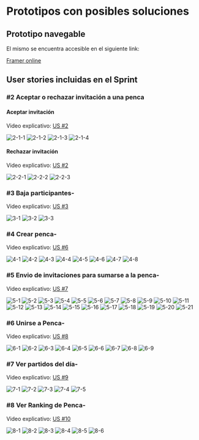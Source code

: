 # Prototipos con posibles soluciones

## Prototipo navegable

El mismo se encuentra accesible en el siguiente link:

[Framer online](https://framer.com/projects/ISA1-Grupo2--FG5QPtFysJqFRPHoCGpA-4XUYI?node=agKZqGR_7) 

## User stories incluidas en el Sprint

### #2 Aceptar o rechazar invitación a una penca  

#### Aceptar invitación

Video explicativo: [US #2](https://fi365-my.sharepoint.com/:v:/g/personal/gc109606_fi365_ort_edu_uy/EbSLvBa-P1ZCjuu6pdkA2g4Bk2Z0mPkMnhnWEchDjS0Wow?e=ilAVZ4)

![2-1-1](/iteración-4/Iteracion2/img/user-stories/Aceptar%20o%20rechazar%20invitación%20a%20una%20penca/Aceptar%20invitación/1.png) ![2-1-2](/iteración-4/Iteracion2/img/user-stories/Aceptar%20o%20rechazar%20invitación%20a%20una%20penca/Aceptar%20invitación/2.png) ![2-1-3](/iteración-4/Iteracion2/img/user-stories/Aceptar%20o%20rechazar%20invitación%20a%20una%20penca/Aceptar%20invitación/3.png) ![2-1-4](/iteración-4/Iteracion2/img/user-stories/Aceptar%20o%20rechazar%20invitación%20a%20una%20penca/Aceptar%20invitación/4.png) 

#### Rechazar invitación

Video explicativo: [US #2](https://fi365-my.sharepoint.com/:v:/g/personal/gc109606_fi365_ort_edu_uy/EbSLvBa-P1ZCjuu6pdkA2g4Bk2Z0mPkMnhnWEchDjS0Wow?e=ilAVZ4)

![2-2-1](/iteración-4/Iteracion2/img/user-stories/Aceptar%20o%20rechazar%20invitación%20a%20una%20penca/Rechazar%20invitación/1.png) ![2-2-2](/iteración-4/Iteracion2/img/user-stories/Aceptar%20o%20rechazar%20invitación%20a%20una%20penca/Rechazar%20invitación/2.png) ![2-2-3](/iteración-4/Iteracion2/img/user-stories/Aceptar%20o%20rechazar%20invitación%20a%20una%20penca/Rechazar%20invitación/3.png)


### #3 Baja participantes-

Video explicativo: [US #3](https://fi365-my.sharepoint.com/:v:/g/personal/gc109606_fi365_ort_edu_uy/ERkRdHqkmq5Arisz-9mxsf4B8z9YP61RLXkQDyB-YcTL_w?e=qPLa2J)


![3-1](/iteración-4/Iteracion2/img/user-stories/Baja%20Participantes/1.png) ![3-2](/iteración-4/Iteracion2/img/user-stories/Baja%20Participantes/2.png) ![3-3](/iteración-4/Iteracion2/img/user-stories/Baja%20Participantes/3.png)


### #4 Crear penca-

Video explicativo: [US #6](https://fi365-my.sharepoint.com/:v:/g/personal/gc109606_fi365_ort_edu_uy/EUKfbywT0WJLnOIhb14HHEYB0h1q-RIOlXpDgtuSmue2fw?e=k4WZPC)

![4-1](/iteración-4/Iteracion2/img/user-stories/Crear%20Penca/1.png) ![4-2](/iteración-4/Iteracion2/img/user-stories/Crear%20Penca/2.png) ![4-3](/iteración-4/Iteracion2/img/user-stories/Crear%20Penca/3.png) ![4-4](/iteración-4/Iteracion2/img/user-stories/Crear%20Penca/4.png) ![4-5](/iteración-4/Iteracion2/img/user-stories/Crear%20Penca/5.png) ![4-6](/iteración-4/Iteracion2/img/user-stories/Crear%20Penca/6.png) ![4-7](/iteración-4/Iteracion2/img/user-stories/Crear%20Penca/7.png) ![4-8](/iteración-4/Iteracion2/img/user-stories/Crear%20Penca/8.png)

### #5 Envio de invitaciones para sumarse a la penca-

Video explicativo: [US #7](https://fi365-my.sharepoint.com/:v:/g/personal/gc109606_fi365_ort_edu_uy/EbSLvBa-P1ZCjuu6pdkA2g4Bk2Z0mPkMnhnWEchDjS0Wow?e=ilAVZ4)

![5-1](/iteración-4/Iteracion2/img/user-stories/Envío%20de%20invitaciones%20para%20sumarse%20a%20la%20penca/1.png) ![5-2](/iteración-4/Iteracion2/img/user-stories/Envío%20de%20invitaciones%20para%20sumarse%20a%20la%20penca/2.png) ![5-3](/iteración-4/Iteracion2/img/user-stories/Envío%20de%20invitaciones%20para%20sumarse%20a%20la%20penca/3.png) ![5-4](/iteración-4/Iteracion2/img/user-stories/Envío%20de%20invitaciones%20para%20sumarse%20a%20la%20penca/4.png) ![5-5](/iteración-4/Iteracion2/img/user-stories/Envío%20de%20invitaciones%20para%20sumarse%20a%20la%20penca/5.png) ![5-6](/iteración-4/Iteracion2/img/user-stories/Envío%20de%20invitaciones%20para%20sumarse%20a%20la%20penca/6.png) ![5-7](/iteración-4/Iteracion2/img/user-stories/Envío%20de%20invitaciones%20para%20sumarse%20a%20la%20penca/7.png) ![5-8](/iteración-4/Iteracion2/img/user-stories/Envío%20de%20invitaciones%20para%20sumarse%20a%20la%20penca/8.png) ![5-9](/iteración-4/Iteracion2/img/user-stories/Envío%20de%20invitaciones%20para%20sumarse%20a%20la%20penca/9.png) ![5-10](/iteración-4/Iteracion2/img/user-stories/Envío%20de%20invitaciones%20para%20sumarse%20a%20la%20penca/10.png) ![5-11](/iteración-4/Iteracion2/img/user-stories/Envío%20de%20invitaciones%20para%20sumarse%20a%20la%20penca/11.png) ![5-12](/iteración-4/Iteracion2/img/user-stories/Envío%20de%20invitaciones%20para%20sumarse%20a%20la%20penca/12.png) ![5-13](/iteración-4/Iteracion2/img/ulser-stories/Envío%20de%20invitaciones%20para%20sumarse%20a%20la%20penca/13.png) ![5-14](/iteración-4/Iteracion2/img/user-stories/Envío%20de%20invitaciones%20para%20sumarse%20a%20la%20penca/14.png) ![5-15](/iteración-4/Iteracion2/img/user-stories/Envío%20de%20invitaciones%20para%20sumarse%20a%20la%20penca/15.png) ![5-16](/iteración-4/Iteracion2/img/user-stories/Envío%20de%20invitaciones%20para%20sumarse%20a%20la%20penca/16.png) ![5-17](/iteración-4/Iteracion2/img/user-stories/Envío%20de%20invitaciones%20para%20sumarse%20a%20la%20penca/17.png) ![5-18](/iteración-4/Iteracion2/img/user-stories/Envío%20de%20invitaciones%20para%20sumarse%20a%20la%20penca/18.png) ![5-19](/iteración-4/Iteracion2/img/user-stories/Envío%20de%20invitaciones%20para%20sumarse%20a%20la%20penca/19.png) ![5-20](/iteración-4/Iteracion2/img/user-stories/Envío%20de%20invitaciones%20para%20sumarse%20a%20la%20penca/20.png) ![5-21](/iteración-4/Iteracion2/img/user-stories/Envío%20de%20invitaciones%20para%20sumarse%20a%20la%20penca/21.png)

### #6 Unirse a Penca-

Video explicativo: [US #8](https://fi365-my.sharepoint.com/:v:/g/personal/gc109606_fi365_ort_edu_uy/Ec71mzdhVDlPi1wYFMqGnoEBFQ7gJOO9Vdg5NdJO3d7qMQ?e=4QrmRe)

![6-1](/iteración-4/Iteracion2/img/user-stories/Unirse%20a%20penca/1.png) ![6-2](/iteración-4/Iteracion2/img/user-stories/Unirse%20a%20penca/2.png) ![6-3](/iteración-4/Iteracion2/img/user-stories/Unirse%20a%20penca/3.png) ![6-4](/iteración-4/Iteracion2/img/user-stories/Unirse%20a%20penca/4.1.1.png) ![6-5](/iteración-4/Iteracion2/img/user-stories/Unirse%20a%20penca/4.1.png) ![6-6](/iteración-4/Iteracion2/img/user-stories/Unirse%20a%20penca/4.2.png) ![6-7](/iteración-4/Iteracion2/img/user-stories/Unirse%20a%20penca/4.3.png) ![6-8](/iteración-4/Iteracion2/img/user-stories/Unirse%20a%20penca/4.png) ![6-9](/iteración-4/Iteracion2/img/user-stories/Unirse%20a%20penca/5.png)

### #7 Ver partidos del día-

Video explicativo: [US #9](https://fi365-my.sharepoint.com/:v:/g/personal/gc109606_fi365_ort_edu_uy/EWBnrZblvwRDrA9nBlGoXzsBKdKxdW4nEINxQWAk66vM-A?e=vbz0oX)

![7-1](/iteración-4/Iteracion2/img/user-stories/Ver%20partidos%20del%20día/1.png) ![7-2](/iteración-4/Iteracion2/img/user-stories/Ver%20partidos%20del%20día/2.png) ![7-3](/iteración-4/Iteracion2/img/user-stories/Ver%20partidos%20del%20día/3.png) ![7-4](/iteración-4/Iteracion2/img/user-stories/Ver%20partidos%20del%20día/4.png) ![7-5](/iteración-4/Iteracion2/img/user-stories/Ver%20partidos%20del%20día/5.png)

### #8 Ver Ranking de Penca-

Video explicativo: [US #10](https://fi365-my.sharepoint.com/:v:/g/personal/gc109606_fi365_ort_edu_uy/EUDW9sRZz95MjO0xgiYQlqEBbJzo-B9s1vhVhAGzDO2Qjw?e=VR3xUT)

![8-1](/iteración-4/Iteracion2/img/user-stories/Ver%20Ranking%20de%20Penca/1.png) ![8-2](/iteración-4/Iteracion2/img/user-stories/Ver%20Ranking%20de%20Penca/2.png) ![8-3](/iteración-4/Iteracion2/img/user-stories/Ver%20Ranking%20de%20Penca/3.png) ![8-4](/iteración-4/Iteracion2/img/user-stories/Ver%20Ranking%20de%20Penca/4.png) ![8-5](/iteración-4/Iteracion2/img/user-stories/Ver%20Ranking%20de%20Penca/5.png) ![8-6](/iteración-4/Iteracion2/img/user-stories/Ver%20Ranking%20de%20Penca/6.png)